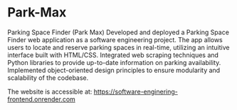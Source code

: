# Park-Max

Parking Space Finder (Park Max)
Developed and deployed a Parking Space Finder web application as a software engineering project.
The app allows users to locate and reserve parking spaces in real-time, utilizing an intuitive interface
built with HTML/CSS. Integrated web scraping techniques and Python libraries to provide up-to-date
information on parking availability. Implemented object-oriented design principles to ensure modularity
and scalability of the codebase.

The website is accessible at: https://software-enginering-frontend.onrender.com
